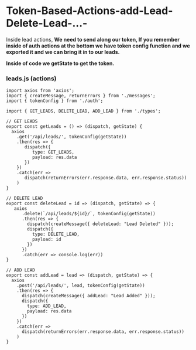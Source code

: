 # Token-Based-Actions-add-Lead-Delete-Lead-...-

Inside lead actions, **We need to send along our token, If you remember inside of auth actions at the bottom we have token config function and we exported it and we can bring it in to our leads.**

**Inside of code we getState to get the token.**

### leads.js (actions)

```
import axios from 'axios';
import { createMessage, returnErrors } from './messages';
import { tokenConfig } from './auth';

import { GET_LEADS, DELETE_LEAD, ADD_LEAD } from './types';

// GET LEADS
export const getLeads = () => (dispatch, getState) {
  axios
    .get('/api/leads/', tokenConfig(getState))
    .then(res => {
       dispatch({
          type: GET_LEADS,
          payload: res.data
       })
    })
    .catch(err =>
       dispatch(returnErrors(err.response.data, err.response.status))
    )
}

// DELETE LEAD
export const deleteLead = id => (dispatch, getState) => {
   axios
      .delete(`/api/leads/${id}/`, tokenConfig(getState))
      .then(res => {
        dispatch(createMessage({ deleteLead: "Lead Deleted" }));
        dispatch({
          type: DELETE_LEAD,
          payload: id
        })
      })
      .catch(err => console.log(err))
}

// ADD LEAD
export const addLead = lead => (dispatch, getState) => {
  axios
    .post('/api/leads/', lead, tokenConfig(getState))
    .then(res => {
      dispatch(createMessage({ addLead: "Lead Added" }));
      dispatch({
        type: ADD_LEAD,
        payload: res.data
      })
    })
    .catch(err =>
      dispatch(returnErrors(err.response.data, err.response.status))
    )
}
```
